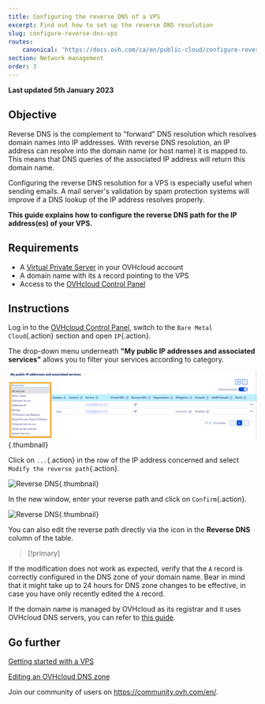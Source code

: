```yaml
---
title: Configuring the reverse DNS of a VPS
excerpt: Find out how to set up the reverse DNS resolution
slug: configure-reverse-dns-vps
routes:
    canonical: 'https://docs.ovh.com/ca/en/public-cloud/configure-reverse-dns-instance/'
section: Network management
order: 3
---
```


**Last updated 5th January 2023**

## Objective

Reverse DNS is the complement to "forward" DNS resolution which resolves domain names into IP addresses. With reverse DNS resolution, an IP address can resolve into the domain name (or host name) it is mapped to. This means that DNS queries of the associated IP address will return this domain name.

Configuring the reverse DNS resolution for a VPS is especially useful when sending emails. A mail server's validation by spam protection systems will improve if a DNS lookup of the IP address resolves properly.

**This guide explains how to configure the reverse DNS path for the IP address(es) of your VPS.**

## Requirements

- A [Virtual Private Server](https://www.ovhcloud.com/en-ca/vps/) in your OVHcloud account
- A domain name with its `A` record pointing to the VPS
- Access to the [OVHcloud Control Panel](https://ca.ovh.com/auth/?action=gotomanager&from=https://www.ovh.com/ca/en/&ovhSubsidiary=ca)

## Instructions

Log in to the [OVHcloud Control Panel](https://ca.ovh.com/auth/?action=gotomanager&from=https://www.ovh.com/ca/en/&ovhSubsidiary=ca), switch to the `Bare Metal Cloud`{.action} section and open `IP`{.action}.

The drop-down menu underneath **"My public IP addresses and associated services"** allows you to filter your services according to category.

![Reverse IP](images/selectservice2022.png){.thumbnail}

Click on `...`{.action} in the row of the IP address concerned and select `Modify the reverse path`{.action}.

![Reverse DNS](images/reversecp01.png){.thumbnail}

In the new window, enter your reverse path and click on `Confirm`{.action}.

![Reverse DNS](images/reversecp02.png){.thumbnail}

You can also edit the reverse path directly via the icon in the **Reverse DNS** column of the table.

> [!primary]
>
If the modification does not work as expected, verify that the `A` record is correctly configured in the DNS zone of your domain name. Bear in mind that it might take up to 24 hours for DNS zone changes to be effective, in case you have only recently edited the `A` record.
>
If the domain name is managed by OVHcloud as its registrar and it uses OVHcloud DNS servers, you can refer to [this guide](https://docs.ovh.com/ca/en/domains/web_hosting_how_to_edit_my_dns_zone/).
>

## Go further <a name="gofurther"></a>

[Getting started with a VPS](../getting-started-vps/)

[Editing an OVHcloud DNS zone](https://docs.ovh.com/ca/en/domains/web_hosting_how_to_edit_my_dns_zone/)

Join our community of users on <https://community.ovh.com/en/>.
